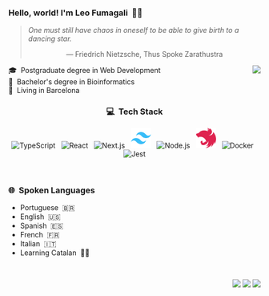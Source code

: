 ### Hello, world! I'm Leo Fumagali&nbsp;&nbsp;👋🏻

> <i>One must still have chaos in oneself to be able to give birth to a dancing star.</i></br>
>  <p align="center">— Friedrich Nietzsche, Thus Spoke Zarathustra</p>

<img align="right" src="https://media2.giphy.com/media/V1oAq9IfVTnvPrrKWe/giphy.gif?cid=790b76116b0cfb96bc3c70a1141818ea120442d5a38ff5a5&rid=giphy.gif&ct=s">

🎓&nbsp;&nbsp;Postgraduate degree in Web Development </br>
🧬&nbsp;&nbsp;Bachelor's degree in Bioinformatics </br>
📍&nbsp;&nbsp;Living in Barcelona </br>

<div style="display: inline" align="center" color="white">

### 💻&nbsp;&nbsp;Tech Stack

  <img  src="https://cdn.jsdelivr.net/gh/devicons/devicon/icons/typescript/typescript-original.svg" title="TypeScript" alt="TypeScript" width="40" height="40"/>&nbsp;&nbsp;
  <img src="https://cdn.jsdelivr.net/gh/devicons/devicon/icons/react/react-original.svg" title="React" alt="React" width="40" height="40"/>&nbsp;&nbsp;
  <img src="https://cdn.jsdelivr.net/gh/devicons/devicon/icons/nextjs/nextjs-original.svg" title="Next.js" alt="Next.js" width="40" height="40"/>&nbsp;&nbsp;
  <img src="https://github.com/devicons/devicon/blob/v2.16.0/icons/tailwindcss/tailwindcss-original.svg" title="Tailwind CSS" alt="Tailwind CSS" width="40" height="40"/>&nbsp;&nbsp;
  <img src="https://cdn.jsdelivr.net/gh/devicons/devicon/icons/nodejs/nodejs-original.svg" title="Node.js" alt="Node.js" width="40" height="40"/>&nbsp;&nbsp;
  <img src="https://github.com/devicons/devicon/blob/v2.16.0/icons/nestjs/nestjs-original.svg" title="NestJS" alt="NestJS" width="40" height="40"/>&nbsp;&nbsp;
  <img src="https://cdn.jsdelivr.net/gh/devicons/devicon/icons/docker/docker-original.svg" title="Docker" alt="Docker" width="40" height="40"/>&nbsp;&nbsp;
  <img src="https://cdn.jsdelivr.net/gh/devicons/devicon/icons/jest/jest-plain.svg" title="Jest" alt="Jest" width="40" height="40"/>
</div>

</br>

### 🌐&nbsp;&nbsp;Spoken Languages

- Portuguese&nbsp;&nbsp;🇧🇷
- English&nbsp;&nbsp;🇺🇸
- Spanish&nbsp;&nbsp;🇪🇸
- French&nbsp;&nbsp;🇫🇷
- Italian&nbsp;&nbsp;🇮🇹
- Learning Catalan&nbsp;&nbsp;✊🏻

</br>

<p align="right">
  <a href="mailto:leonardo.fumagali@gmail.com"><img src="https://img.shields.io/badge/Gmail-D14836?style=for-the-badge&logo=gmail&logoColor=white"></a>
  <a href="https://linkedin.com/in/leonardo-fumagali-1836a9214"><img src="https://img.shields.io/badge/-LinkedIn-%230077B5?style=for-the-badge&logo=linkedin&logoColor=white"></a>
  <a href="https://instagram.com/leofumagali"><img src="https://img.shields.io/badge/Instagram-E4405F?style=for-the-badge&logo=instagram&logoColor=white"></a>
</p>
